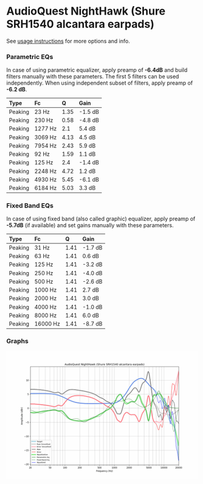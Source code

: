 # AudioQuest NightHawk (Shure SRH1540 alcantara earpads)
See [usage instructions](https://github.com/jaakkopasanen/AutoEq#usage) for more options and info.

### Parametric EQs
In case of using parametric equalizer, apply preamp of **-6.4dB** and build filters manually
with these parameters. The first 5 filters can be used independently.
When using independent subset of filters, apply preamp of **-6.2 dB**.

| Type    | Fc      |    Q | Gain    |
|:--------|:--------|:-----|:--------|
| Peaking | 23 Hz   | 1.35 | -1.5 dB |
| Peaking | 230 Hz  | 0.58 | -4.8 dB |
| Peaking | 1277 Hz | 2.1  | 5.4 dB  |
| Peaking | 3069 Hz | 4.13 | 4.5 dB  |
| Peaking | 7954 Hz | 2.43 | 5.9 dB  |
| Peaking | 92 Hz   | 1.59 | 1.1 dB  |
| Peaking | 125 Hz  | 2.4  | -1.4 dB |
| Peaking | 2248 Hz | 4.72 | 1.2 dB  |
| Peaking | 4930 Hz | 5.45 | -6.1 dB |
| Peaking | 6184 Hz | 5.03 | 3.3 dB  |

### Fixed Band EQs
In case of using fixed band (also called graphic) equalizer, apply preamp of **-5.7dB**
(if available) and set gains manually with these parameters.

| Type    | Fc       |    Q | Gain    |
|:--------|:---------|:-----|:--------|
| Peaking | 31 Hz    | 1.41 | -1.7 dB |
| Peaking | 63 Hz    | 1.41 | 0.6 dB  |
| Peaking | 125 Hz   | 1.41 | -3.2 dB |
| Peaking | 250 Hz   | 1.41 | -4.0 dB |
| Peaking | 500 Hz   | 1.41 | -2.6 dB |
| Peaking | 1000 Hz  | 1.41 | 2.7 dB  |
| Peaking | 2000 Hz  | 1.41 | 3.0 dB  |
| Peaking | 4000 Hz  | 1.41 | -1.0 dB |
| Peaking | 8000 Hz  | 1.41 | 6.0 dB  |
| Peaking | 16000 Hz | 1.41 | -8.7 dB |

### Graphs
![](./AudioQuest%20NightHawk%20(Shure%20SRH1540%20alcantara%20earpads).png)